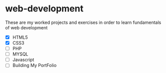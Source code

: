 # web-development
These are my worked projects and exercises in order to learn fundamentals of web development
- [x] HTML5
- [x] CSS3
- [ ] PHP 
- [ ] MYSQL
- [ ] Javascript
- [ ] Building My PortFolio 
